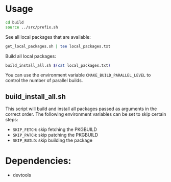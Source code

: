 # Usage

```bash
cd build
source ../src/prefix.sh
```

See all local packages that are available:
```bash
get_local_packages.sh | tee local_packages.txt
```

Build all local packages:
```bash
build_install_all.sh $(cat local_packages.txt)
```
You can use the environment variable `CMAKE_BUILD_PARALLEL_LEVEL` to control the number of parallel builds.

## build_install_all.sh
This script will build and install all packages passed as arguments in the correct order.
The following environment variables can be set to skip certain steps:
- `SKIP_FETCH`: skip fetching the PKGBUILD
- `SKIP_PATCH`: skip patching the PKGBUILD
- `SKIP_BUILD`: skip building the package

# Dependencies:
- devtools